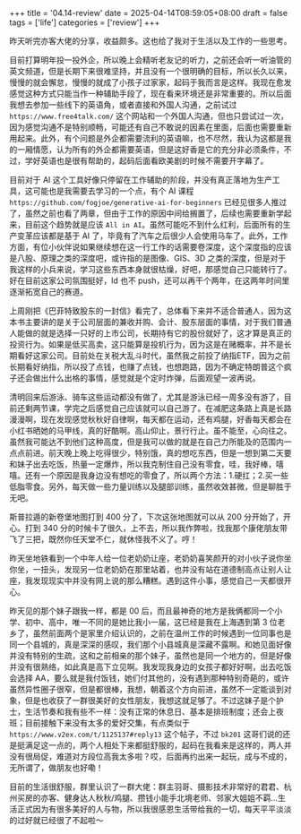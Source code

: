 +++
title = '04.14-review'
date = 2025-04-14T08:59:05+08:00
draft = false
tags = ['life']
categories = ['review']
+++

昨天听完亦客大佬的分享，收益颇多。这也给了我对于生活以及工作的一些思考。

目前打算明年投一投外企，所以晚上会精听老友记的听力，之前还会听一听油管的英文频道，但是长期下来很难坚持，并且没有一个很明确的目标，所以长久以来，慢慢的就会懈怠，慢慢的就成了小孩子过家家，起码于我而言是这样。我现在愈发感觉这种方式只能当作一种辅助手段了，现在看来环境还是非常重要的。所以后面我想去参加一些线下的英语角，或者直接和外国人沟通，之前试过 `https://www.free4talk.com/` 这个网站和一个外国人沟通，但也只尝试过一次，因为感觉沟通不是特别顺畅，可能还有自己不敢说的因素在里面，后面也需要重新用起来。此外，有个问题是外企都需要流利的英语嘛，也不尽然，我认为这都是我的一厢情愿，认为所有的外企都需要英语，但是这好香是它的充分非必须条件，不过，学好英语也是很有帮助的，起码后面看欧美剧的时候不需要开字幕了。

目前对于 AI 这个工具好像只停留在工作辅助的阶段，并没有真正落地为生产工具，这可能也是我需要去学习的一个点，有个 AI 课程 `https://github.com/fogjoe/generative-ai-for-beginners` 已经见很多人推过了，虽然之前也看了两章，但由于工作的原因中间给搁置了，后续也需要重新学起来，目前这个趋势就是应该 `All in AI`。虽然可能吃不到什么红利，后面所有的生产变革应该都是基于 AI 了，毕竟有了汽车之后很少人会使用马车了。此外，工作方面，有位小伙伴说如果继续想在这一行工作的话需要卷深度，这个深度指的应该是八股、原理之类的深度吧，或许指的是图像、GIS、3D 之类的深度，但是对于我这样的小兵来说，学习这些东西本身就很枯燥，好吧，那感觉自己只能转行了。好在目前这家公司氛围挺好，ld 也不 push，还可以再干个两年，在这两年时间里逐渐拓宽自己的赛道。

上周刚把《巴菲特致股东的一封信》看完了，总体看下来并不适合普通人，因为这本书主要讲的是关于公司层面的兼收并购、会计、股东层面的事情，对于我们普通人能做的就是选择一只好的上市公司，长期持有它的股份就好了，这才算是真正的投资行为。如果是低买高卖，这只能算是投机行为，因为这是在赌概率，并不是长期看好这家公司。目前处在关税大乱斗时代，虽然我之前投了纳指ETF，因为之前长期看好纳指，所以投了点钱，也赚了点钱，也想跑路，因为不确定特朗普这个疯子还会做出什么出格的事情，感觉就是个定时炸弹，后面观望一波再说。

清明回来后游泳、骑车这些运动都没有做了，尤其是游泳已经一周多没有游了，目前还剩两节课，学完之后感觉自己应该就可以自己游了。在减肥这条路上真是长路漫漫啊，现在发现感觉秋秋好自律啊，每天都在运动，还有鸡腿，好香每天都会在小红书晒她的马甲线，真的好酷啊。高山仰止，景行行止。虽不能至，心向往之。虽然我可能达不到他们这种高度，但是我可以做的就是在自己力所能及的范围内一点点前进。前天晚上晚上吃得很少，特别饿，真的想吃东西，但是一想到第二天要和妹子出去吃饭，热量一定爆炸，所以我克制住自己没有零食，哇，我好棒，嘻嘻。还有一个原因是我身边没有想吃的零食了，所以两个方法：1.硬扛；2.买一些低脂零食。另外，每天做一些力量训练以及腿部训练，虽然收效甚微，但是聊胜于无吧。

斯普拉遁的新卷堡地图打到 400 分了，下次这张地图就可以从 200 分开始了，开心。打到 340 分的时候卡了很久，上不去，所以我作弊啦，找我那个康佬朋友带飞了三把，既然你任天堂不仁，就休怪我不义了。哼！

昨天坐地铁看到一个中年人给一位老奶奶让座，老奶奶喜笑颜开的对小伙子说你坐你坐，一扭头，发现另一位老奶奶在那里站着，也并没有站在道德制高点让别人让座，我发现现实中并没有网上说的那么糟糕。遇到这件小事，感觉自己一天都很开心。

昨天见的那个妹子跟我一样，都是 00 后，而且最神奇的地方是我俩都同一个小学、初中、高中，唯一不同的是她比我小一届，这已经是我在上海遇到第 3 位老乡了，虽然前面两个是家里介绍认识的，之前在温州工作的时候遇到一位同事也是同一个县城的，真是深深的感叹，我们那个小县城真是深藏不露啊。和她见面好像并没有特别的生疏，这和之前相亲的那个妹子，虽然也是同一个地方的，但是好像并没有很熟络，如此真是高下立见啊。我发现我身边的女孩子都好好啊，出去吃饭会选择 AA，要么就是我付饭钱，她们付其他的，没有遇到那种特别奇葩的，或许虽然异性圈子很窄，但是都很棒，我想，朝着这个方向前进，虽然不一定能谈到对象，但是也收获了一群很美好的女性朋友，我想这就足够了。不过这妹子是个护士，生活节奏和我有些不一样：没有正常的休息日、基本是排班制度；还会上夜班；目前接触下来没有太多的爱好交集，有点类似于 `https://www.v2ex.com/t/1125137#reply13` 这个帖子，不过 `bk201` 这哥们说的还是挺满足这一点的，两个人相处下来都挺舒服的，起码在我看来是这样的，两人并没有很局促，难道对方段位高我太多啦？哎，后面再约出来一起玩，成与不成的，无所谓了，做朋友也好嘞！

目前的生活很舒服，群里认识了一群大佬：群主羽哥、摄影技术非常好的君君、杭州买房的亦客、健身达人秋秋/鸡腿、攒钱小能手北境老师、邻家大姐姐不羁...生活正式因为有很多美好的人与物，所以我很感恩生活带给我的一切，每天平平淡淡的过好就已经很了不起啦～